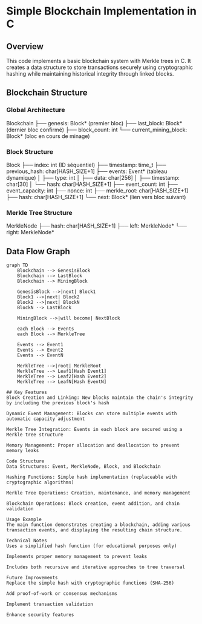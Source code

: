 # Simple Blockchain Implementation in C

## Overview
This code implements a basic blockchain system with Merkle trees in C. It creates a data structure to store transactions securely using cryptographic hashing while maintaining historical integrity through linked blocks.

## Blockchain Structure

### Global Architecture
Blockchain
├── genesis: Block* (premier bloc)
├── last_block: Block* (dernier bloc confirmé)
├── block_count: int
└── current_mining_block: Block* (bloc en cours de minage)


### Block Structure
Block
├── index: int (ID séquentiel)
├── timestamp: time_t
├── previous_hash: char[HASH_SIZE+1]
├── events: Event* (tableau dynamique)
│ ├── type: int
│ ├── data: char[256]
│ ├── timestamp: char[30]
│ └── hash: char[HASH_SIZE+1]
├── event_count: int
├── event_capacity: int
├── nonce: int
├── merkle_root: char[HASH_SIZE+1]
├── hash: char[HASH_SIZE+1]
└── next: Block* (lien vers bloc suivant)


### Merkle Tree Structure
MerkleNode
├── hash: char[HASH_SIZE+1]
├── left: MerkleNode*
└── right: MerkleNode*


## Data Flow Graph

```mermaid
graph TD
    Blockchain --> GenesisBlock
    Blockchain --> LastBlock
    Blockchain --> MiningBlock
    
    GenesisBlock -->|next| Block1
    Block1 -->|next| Block2
    Block2 -->|next| BlockN
    BlockN --> LastBlock
    
    MiningBlock -->|will become| NextBlock
    
    each Block --> Events
    each Block --> MerkleTree
    
    Events --> Event1
    Events --> Event2
    Events --> EventN
    
    MerkleTree -->|root| MerkleRoot
    MerkleTree --> Leaf1[Hash Event1]
    MerkleTree --> Leaf2[Hash Event2]
    MerkleTree --> LeafN[Hash EventN]
    
## Key Features
Block Creation and Linking: New blocks maintain the chain's integrity by including the previous block's hash

Dynamic Event Management: Blocks can store multiple events with automatic capacity adjustment

Merkle Tree Integration: Events in each block are secured using a Merkle tree structure

Memory Management: Proper allocation and deallocation to prevent memory leaks

Code Structure
Data Structures: Event, MerkleNode, Block, and Blockchain

Hashing Functions: Simple hash implementation (replaceable with cryptographic algorithms)

Merkle Tree Operations: Creation, maintenance, and memory management

Blockchain Operations: Block creation, event addition, and chain validation

Usage Example
The main function demonstrates creating a blockchain, adding various transaction events, and displaying the resulting chain structure.

Technical Notes
Uses a simplified hash function (for educational purposes only)

Implements proper memory management to prevent leaks

Includes both recursive and iterative approaches to tree traversal

Future Improvements
Replace the simple hash with cryptographic functions (SHA-256)

Add proof-of-work or consensus mechanisms

Implement transaction validation

Enhance security features


